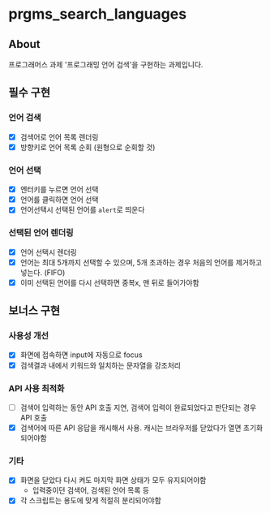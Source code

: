 # prgms_search_languages
## About
프로그래머스 과제 '프로그래밍 언어 검색'을 구현하는 과제입니다.

## 필수 구현
### 언어 검색
- [x] 검색어로 언어 목록 렌더링
- [x] 방향키로 언어 목록 순회 (원형으로 순회할 것)

### 언어 선택
- [x] 엔터키를 누르면 언어 선택
- [x] 언어를 클릭하면 언어 선택
- [x] 언어선택시 선택된 언어를 `alert`로 띄운다

### 선택된 언어 렌더링
- [x] 언어 선택시 렌더링
- [x] 언어는 최대 5개까지 선택할 수 있으며, 5개 초과하는 경우 처음의 언어를 제거하고 넣는다. (FIFO)
- [x] 이미 선택된 언어를 다시 선택하면 중복x, 맨 뒤로 들어가야함

## 보너스 구현
### 사용성 개선
- [x] 화면에 접속하면 input에 자동으로 focus
- [x] 검색결과 내에서 키워드와 일치하는 문자열을 강조처리
### API 사용 최적화
- [ ] 검색어 입력하는 동안 API 호출 지연, 검색어 입력이 완료되었다고 판단되는 경우 API 호출
- [x] 검색어에 따른 API 응답을 캐시해서 사용. 캐시는 브라우저를 닫았다가 열면 초기화 되어야함
### 기타
- [x] 화면을 닫았다 다시 켜도 마지막 화면 상태가 모두 유지되어야함
	- 입력중이던 검색어, 검색된 언어 목록 등
- [x] 각 스크립트는 용도에 맞게 적절히 분리되어야함